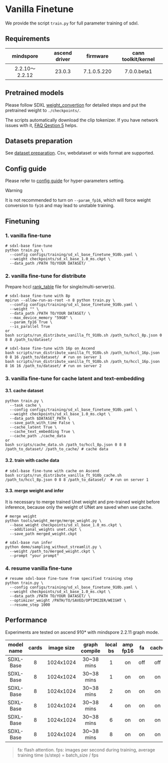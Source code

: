 # Vanilla Finetune

We provide the script `train.py` for full parameter training of sdxl.

## Requirements

| mindspore      | ascend driver | firmware    | cann toolkit/kernel |
|:--------------:| :------------:| :----------:| :------------------:|
| 2.2.10～2.2.12 | 23.0.3        | 7.1.0.5.220 | 7.0.0.beta1         |

## Pretrained models

Please follow SDXL [weight_convertion](./preparation.md#convert-pretrained-checkpoint) for detailed steps and put the pretrained weight to `./checkpoints/`.

The scripts automatically download the clip tokenizer. If you have network issues with it, [FAQ Qestion 5](./faq_cn.md#5-连接不上huggingface-报错-cant-load-tokenizer-for-openaiclip-vit-large-patch14) helps.

## Datasets preparation
See [dataset preparation](./preparation.md#dataset-preparation-for-fine-tuning-optional). Csv, webdataset or wids format are supported.

## Config guide

Please refer to [config guide](./config_guide.md) for hyper-parameters setting.

> [!WARNING]
> It is not recommended to turn on `--param_fp16`, which will force weight conversion to `fp16` and may lead to unstable training.

## Finetuning

### 1. vanilla fine-tune

```shell
# sdxl-base fine-tune
python train.py \
  --config configs/training/sd_xl_base_finetune_910b.yaml \
  --weight checkpoints/sd_xl_base_1.0_ms.ckpt \
  --data_path /PATH TO/YOUR DATASET/
```

### 2. vanilla fine-tune for distribute

Prepare hccl [rank_table](../tools/rank_table_generation/README.md) file for single/multi-server(s).

```shell
# sdxl-base fine-tune with 8p
mpirun --allow-run-as-root -n 8 python train.py \
  --config configs/training/sd_xl_base_finetune_910b.yaml \
  --weight "" \
  --data_path /PATH TO/YOUR DATASET/ \
  --max_device_memory "59GB" \
  --param_fp16 True \
  --is_parallel True
or
bash scripts/run_distribute_vanilla_ft_910b.sh /path_to/hccl_8p.json 0 8 8 /path_to/dataset/

# sdxl-base fine-tune with 16p on Ascend
bash scripts/run_distribute_vanilla_ft_910b.sh /path_to/hccl_16p.json 0 8 16 /path_to/dataset/  # run on server 1
bash scripts/run_distribute_vanilla_ft_910b.sh /path_to/hccl_16p.json 8 16 16 /path_to/dataset/ # run on server 2
```

### 3. vanilla fine-tune for cache latent and text-embedding

#### 3.1. cache dataset

```shell
python train.py \
  --task cache \
  --config configs/training/sd_xl_base_finetune_910b.yaml \
  --weight checkpoints/sd_xl_base_1.0_ms.ckpt \
  --data_path $DATASET_PATH \
  --save_path_with_time False \
  --cache_latent True \
  --cache_text_embedding True \
  --cache_path ./cache_data
or
bash scripts/cache_data.sh /path_to/hccl_8p.json 0 8 8 /path_to_dataset/ /path_to_cache/ # cache data
```

#### 3.2. train with cache data

```shell
# sdxl-base fine-tune with cache on Ascend
bash scripts/run_distribute_vanilla_ft_910b_cache.sh /path_to/hccl_8p.json 0 8 8 /path_to_dataset/  # run on server 1
```

#### 3.3. merge weight and infer

It is necessary to merge trained Unet weight and pre-trained weight before inference, because only the weight of UNet are saved when use cache.

```shell
# merge weight
python tools/weight_merge/merge_weight.py \
  --base_weight checkpoints/sd_xl_base_1.0_ms.ckpt \
  --additional_weights unet.ckpt \
  --save_path merged_weight.ckpt

# sdxl-base run infer
python demo/sampling_without_streamlit.py \
  --weight /path_to/merged_weight.ckpt \
  --prompt "your prompt"
```

### 4. resume vanilla fine-tune

```shell
# resume sdxl-base fine-tune from specified training step
python train.py \
  --config configs/training/sd_xl_base_finetune_910b.yaml \
  --weight checkpoints/sd_xl_base_1.0_ms.ckpt \
  --data_path /PATH TO/YOUR DATASET/ \
  --optimizer_weight /PATH/TO/SAVED/OPTIMIZER/WEIGHT \
  --resume_step 1000
```


## Performance

Experiments are tested on ascend 910* with mindspore 2.2.11 graph mode.

| model name | cards | image size | graph compile |  local bs  | amp fp16 |  fa  | cache | sink | s/step |  fps  |
| :--------: | :---: | :--------: | :-----------: | :--: | :------: | :--: | :---: | :--: | :-------: | :---: |
| SDXL-Base  | 8  | 1024x1024  |  30~38 mins   | 1  |    on    | off  |  off  | off  |   1.10   | 7.27  |
| SDXL-Base  | 8  | 1024x1024  |  30~38 mins   | 1  |    on    |  on  |  on   |  on  |   0.74   | 10.81 |
| SDXL-Base  | 8  | 1024x1024  |  30~38 mins   | 2  |    on    |  on  |  on   |  on  |   0.87   | 18.39 |
| SDXL-Base  | 8  | 1024x1024  |  30~38 mins   | 4  |    on    |  on  |  on   |  on  |   1.38   | 23.18 |
| SDXL-Base  | 8  | 1024x1024  |  30~38 mins   | 6  |    on    |  on  |  on   |  on  |   1.96   | 24.48 |
| SDXL-Base  | 8  | 1024x1024  |  30~38 mins   | 8  |    on    |  on  |  on   |  on  |   2.51   | 25.52 |
> fa: flash attention. fps: images per second during training, average training time (s/step) = batch_size / fps
